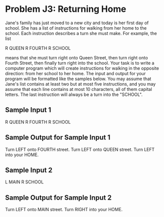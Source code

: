 # Problem J3: Returning Home
Jane's family has just moved to a new city and today is her first day of school. She has a
list of instructions for walking from her home to the school. Each instruction describes a
turn she must make. For example, the list

R
QUEEN
R
FOURTH
R
SCHOOL

means that she must turn right onto Queen Street, then turn right onto Fourth Street, then
finally turn right into the school. Your task is to write a computer program which will
create instructions for walking in the opposite direction: from her school to her home.
The input and output for your program will be formatted like the samples below. You
may assume that Jane's list contains at least two but at most five instructions, and you
may assume that each line contains at most 10 characters, all of them capital letters. The
last instruction will always be a turn into the "SCHOOL".
## Sample Input 1
R
QUEEN
R
FOURTH
R
SCHOOL

## Sample Output for Sample Input 1
Turn LEFT onto FOURTH street.
Turn LEFT onto QUEEN street.
Turn LEFT into your HOME.

## Sample Input 2
L
MAIN
R
SCHOOL

## Sample Output for Sample Input 2
Turn LEFT onto MAIN street.
Turn RIGHT into your HOME.